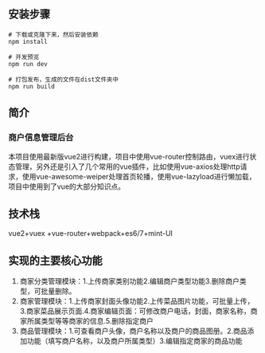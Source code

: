 ## 安装步骤
```
# 下载或克隆下来，然后安装依赖
npm install

# 开发预览
npm run dev

# 打包发布，生成的文件在dist文件夹中
npm run build
```

## 简介
### 商户信息管理后台
本项目使用最新版vue2进行构建，项目中使用vue-router控制路由，vuex进行状态管理，另外还是引入了几个常用的vue插件，比如使用vue-axios处理http请求，使用vue-awesome-weiper处理首页轮播，使用vue-lazyload进行懒加载，项目中使用到了vue的大部分知识点。

## 技术栈
vue2+vuex
+vue-router+webpack+es6/7+mint-UI

## 实现的主要核心功能
1. 商家分类管理模块：1.上传商家类别功能2.编辑商户类型功能3.删除商户类型，可批量删除。
2. 商家管理模块：1.上传商家封面头像功能2.上传菜品图片功能，可批量上传，3.商家菜品展示页面.4.商家编辑页面：可修改商户电话，封面，商家名称，商家所属类型等等商家的信息.5.删除指定商户
3. 商品管理模块：1.可查看商户头像，商户名称以及商户的商品图册。2.商品添加功能（填写商户名称，以及商户所属类型）3.编辑指定商家的商品功能

